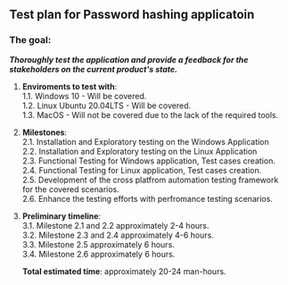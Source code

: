 ## Test plan for Password hashing applicatoin
### The goal: 
**_Thoroughly test the application and provide a feedback for the stakeholders on the current product's state._**

1. **Enviroments to test with**:  
    1.1. Windows 10 - Will be covered.   
    1.2. Linux Ubuntu 20.04LTS - Will be covered.  
    1.3. MacOS - Will not be covered due to the lack of the required tools.  

2. **Milestones**:  
    2.1. Installation and Exploratory testing on the Windows Application  
    2.2. Installation and Exploratory testing on the Linux Application  
    2.3. Functional Testing for Windows application, Test cases creation.  
    2.4. Functional Testing for Linux application, Test cases creation.  
    2.5. Development of the cross platfrom automation testing framework for the covered scenarios.  
    2.6. Enhance the testing efforts with perfromance testing scenarios.  

3. **Preliminary timeline**:  
    3.1. Milestone 2.1 and 2.2 approximately 2-4 hours.  
    3.2. Milestone 2.3 and 2.4 approximately 4-6 hours.  
    3.3. Milestone 2.5 approximately 6 hours.  
    3.4. Milestone 2.6 approximately 6 hours.  

    **Total estimated time**: approximately 20-24 man-hours.  
